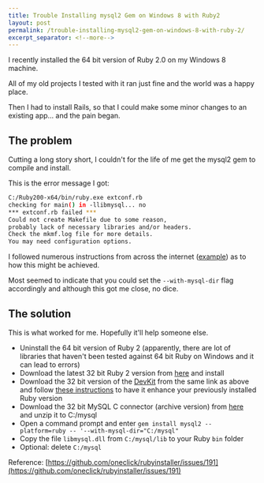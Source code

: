 ```yaml
---
title: Trouble Installing mysql2 Gem on Windows 8 with Ruby2
layout: post
permalink: /trouble-installing-mysql2-gem-on-windows-8-with-ruby-2/
excerpt_separator: <!--more-->
---
```


I recently installed the 64 bit version of Ruby 2.0 on my Windows 8 machine.

All of my old projects I tested with it ran just fine and the world was a happy place.

Then I had to install Rails, so that I could make some minor changes to an existing app… and the pain began.

<!--more-->

## The problem

Cutting a long story short, I couldn't for the life of me get the mysql2 gem to compile and install.

This is the error message I got:

```sh
C:/Ruby200-x64/bin/ruby.exe extconf.rb
checking for main() in -llibmysql... no
*** extconf.rb failed ***
Could not create Makefile due to some reason,
probably lack of necessary libraries and/or headers.
Check the mkmf.log file for more details.
You may need configuration options.
```

I followed numerous instructions from across the internet ([example](http://stackoverflow.com/questions/16295011/error-during-install-of-mysql2-gem-for-ruby-2-0-0-on-windows "Error during install of mysql2 gem for ruby 2.0.0 on Windows")) as to how this might be achieved.

Most seemed to indicate that you could set the `--with-mysql-dir` flag accordingly and although this got me close, no dice.

## The solution

This is what worked for me. Hopefully it'll help someone else.

- Uninstall the 64 bit version of Ruby 2 (apparently, there are lot of libraries that haven't been tested against 64 bit Ruby on Windows and it can lead to errors)
- Download the latest 32 bit Ruby 2 version from [here](http://rubyinstaller.org/downloads/ "Ruby Installer for Windows") and install
- Download the 32 bit version of the [DevKit](http://rubyinstaller.org/add-ons/devkit/ "Meet the DevKit") from the same link as above and follow [these instructions](https://github.com/oneclick/rubyinstaller/wiki/Development-Kit "Development Kit") to have it enhance your previously installed Ruby version
- Download the 32 bit MySQL C connector (archive version) from [here](http://dev.mysql.com/downloads/connector/c/ "Download Connector/C") and unzip it to C:/mysql
- Open a command prompt and enter `gem install mysql2 --platform=ruby -- '--with-mysql-dir="C:/mysql"`
- Copy the file `libmysql.dll` from `C:/mysql/lib` to your Ruby `bin` folder
- Optional: delete `C:/mysql`

Reference: [https://github.com/oneclick/rubyinstaller/issues/191](https://github.com/oneclick/rubyinstaller/issues/191)
